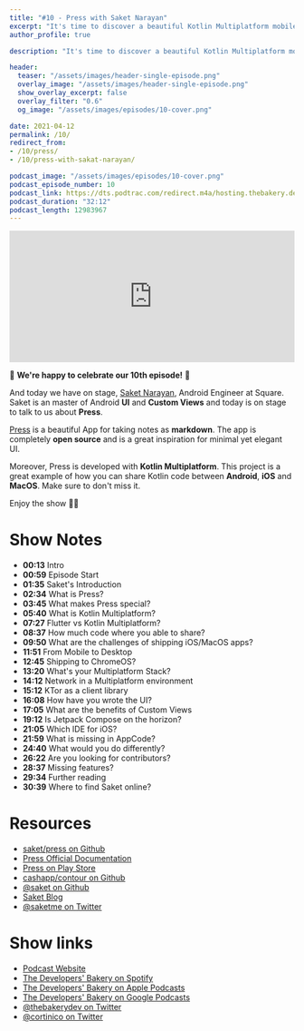 ```yaml
---
title: "#10 - Press with Saket Narayan"
excerpt: "It's time to discover a beautiful Kotlin Multiplatform mobile app: Press with Saket Narayan"
author_profile: true

description: "It's time to discover a beautiful Kotlin Multiplatform mobile app: Press with Saket Narayan"

header:
  teaser: "/assets/images/header-single-episode.png"
  overlay_image: "/assets/images/header-single-episode.png"
  show_overlay_excerpt: false
  overlay_filter: "0.6"
  og_image: "/assets/images/episodes/10-cover.png"

date: 2021-04-12
permalink: /10/
redirect_from:
- /10/press/
- /10/press-with-sakat-narayan/

podcast_image: "/assets/images/episodes/10-cover.png"
podcast_episode_number: 10
podcast_link: https://dts.podtrac.com/redirect.m4a/hosting.thebakery.dev/10-thedevelopersbakery-press.m4a
podcast_duration: "32:12"
podcast_length: 12983967
---
```


<iframe src="https://open.spotify.com/embed-podcast/episode/3FhR98b7Z3UU1lTl7Xujyu" width="100%" height="232" frameborder="0" allowtransparency="true" allow="encrypted-media"></iframe>

🎂 **We're happy to celebrate our 10th episode!** 🎂

And today we have on stage, [Saket Narayan](https://twitter.com/saketme), Android Engineer at Square. Saket is an master of Android **UI** and **Custom Views** and today is on stage to talk to us about **Press**.

[Press](https://github.com/saket/press) is a beautiful App for taking notes as **markdown**. The app is completely **open source** and is a great inspiration for minimal yet elegant UI. 

Moreover, Press is developed with **Kotlin Multiplatform**. This project is a great example of how you can share Kotlin code between **Android**, **iOS** and **MacOS**. Make sure to don't miss it.

Enjoy the show 👨‍🍳

# Show Notes

- **00:13** Intro
- **00:59** Episode Start
- **01:35** Saket's Introduction
- **02:34** What is Press?
- **03:45** What makes Press special?
- **05:40** What is Kotlin Multiplatform?
- **07:27** Flutter vs Kotlin Multiplatform?
- **08:37** How much code where you able to share?
- **09:50** What are the challenges of shipping iOS/MacOS apps?
- **11:51** From Mobile to Desktop
- **12:45** Shipping to ChromeOS?
- **13:20** What's your Multiplatform Stack?
- **14:12** Network in a Multiplatform environment
- **15:12** KTor as a client library
- **16:08** How have you wrote the UI?
- **17:05** What are the benefits of Custom Views
- **19:12** Is Jetpack Compose on the horizon?
- **21:05** Which IDE for iOS?
- **21:59** What is missing in AppCode?
- **24:40** What would you do differently?
- **26:22** Are you looking for contributors?
- **28:37** Missing features?
- **29:34** Further reading
- **30:39** Where to find Saket online?

# Resources

* <i class="fab fa-github"></i> [saket/press on Github](https://github.com/saket/press)
* <i class="fas fa-link"></i> [Press Official Documentation](https://github.com/saket/press/tree/trunk/documentation)
* <i class="fab fa-google-play"></i> [Press on Play Store](https://play.google.com/store/apps/details?id=me.saket.press)
* <i class="fab fa-github"></i> [cashapp/contour on Github](https://github.com/cashapp/contour)
* <i class="fab fa-github"></i> [@saket on Github](https://github.com/saket)
* <i class="fas fa-link"></i> [Saket Blog](https://saket.me)
* <i class="fab fa-twitter"></i> [@saketme on Twitter](https://twitter.com/saketme)

# Show links

* <i class="fas fa-link"></i> [Podcast Website](https://thebakery.dev)
* <i class="fab fa-spotify"></i> [The Developers' Bakery on Spotify](https://open.spotify.com/show/4jV6Yoz7D38sZJlYMzJm3k?si=AL3ske_0R_CKlEScMhYhug)
* <i class="fas fa-podcast"></i> [The Developers' Bakery on Apple Podcasts](https://podcasts.apple.com/us/podcast/the-developers-bakery/id1542849034)
* <i class="fab fa-google-play"></i> [The Developers' Bakery on Google Podcasts](https://podcasts.google.com/feed/aHR0cHM6Ly90aGViYWtlcnkuZGV2L3BvZGNhc3QueG1s)
* <i class="fab fa-twitter"></i> [@thebakerydev on Twitter](https://twitter.com/thebakerydev)
* <i class="fab fa-twitter"></i> [@cortinico on Twitter](https://twitter.com/cortinico)
